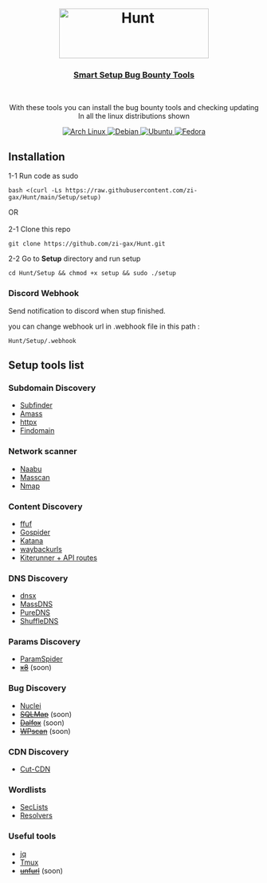 <h1 align="center">
<a href="https://github.com/zi-gax/Hunt"><img src="https://github.com/zi-gax/zi-gax/assets/67065043/8c87a9a9-2d8d-442d-b5db-3e2dc607e046" width="300" height="100" alt="Hunt" /></a>
</h1>
<a href="https://github.com/zi-gax/Hunt">
<h3 align="center"> Smart Setup Bug Bounty Tools</h2></a></br>

<p align="center">With these tools you can install the bug bounty tools and checking updating</br> In all the linux distributions shown
</p>

<p align="center">
  <a href="https://github.com/zi-gax/Hunt">
    <img src="https://img.shields.io/badge/Arch-000000?style=for-the-badge&logo=archlinux&logoColor=1793D1" alt="Arch Linux">
  </a>
   <a href="https://github.com/zi-gax/Hunt">
    <img src="https://img.shields.io/badge/debian-000000?style=for-the-badge&logo=debian&logoColor=A81D33" alt="Debian">
  </a>
  <a href="https://github.com/zi-gax/Hunt">
      <img src="https://img.shields.io/badge/ubuntu-000000?style=for-the-badge&logo=ubuntu&logoColor=E95420" alt="Ubuntu">
  </a>
  <a href="https://github.com/zi-gax/Hunt">
      <img src="https://img.shields.io/badge/fedora-000000?style=for-the-badge&logo=fedora&logoColor=#51A2DA" alt="Fedora">
  </a>
</p>


## Installation 

<p>1-1 Run code as sudo</p>

```
bash <(curl -Ls https://raw.githubusercontent.com/zi-gax/Hunt/main/Setup/setup)
```
<p>OR</br></br>2-1 Clone this repo</p>

```
git clone https://github.com/zi-gax/Hunt.git
```
<p>2-2 Go to <b>Setup</b> directory and run setup</p>

```
cd Hunt/Setup && chmod +x setup && sudo ./setup
```
### Discord Webhook
<p>Send notification to discord when stup finished.</p>
<p>you can change webhook url in .webhook file in this path :</p>

```
Hunt/Setup/.webhook
```

## Setup tools list

### Subdomain Discovery

- [Subfinder](https://github.com/projectdiscovery/subfinder)
- [Amass](https://github.com/OWASP/Amass)
- [httpx](https://github.com/projectdiscovery/httpx)
- [Findomain](https://github.com/Findomain/Findomain)

### Network scanner

- [Naabu](https://github.com/projectdiscovery/naabu)
- [Masscan](https://github.com/robertdavidgraham/masscan)
- [Nmap](https://nmap.org/)</s>

### Content Discovery

- [ffuf](https://github.com/ffuf/ffuf)
- [Gospider](https://github.com/jaeles-project/gospider)
- [Katana](https://github.com/projectdiscovery/katana)
- [waybackurls](https://github.com/tomnomnom/waybackurls)
- [Kiterunner + API routes](https://github.com/assetnote/kiterunner)

### DNS Discovery

- [dnsx](https://github.com/projectdiscovery/dnsx)
- [MassDNS](https://github.com/blechschmidt/massdns)
- [PureDNS](https://github.com/d3mondev/puredns)
- [ShuffleDNS](https://github.com/projectdiscovery/shuffledns)
  
### Params Discovery

- [ParamSpider](https://github.com/devanshbatham/ParamSpider)
- <s>[x8](https://github.com/jaeles-project/gospider)</s> (soon)


### Bug Discovery

- [Nuclei](https://github.com/projectdiscovery/nuclei)
- <s>[SQLMap](https://github.com/sqlmapproject/sqlmap)</s> (soon)
- <s>[Dalfox](https://github.com/hahwul/dalfox)</s> (soon)
- <s>[WPscan](https://github.com/wpscanteam/wpscan)</s> (soon)

### CDN Discovery

- [Cut-CDN](https://github.com/ImAyrix/cut-cdn)

### Wordlists

- [SecLists](https://github.com/danielmiessler/SecLists)
- [Resolvers](https://github.com/trickest/resolvers)

### Useful tools

- [jq](https://github.com/stedolan/jq) 
- [Tmux](https://github.com/tmux/tmux)
- <s>[unfurl](https://github.com/tomnomnom/unfurl)</s> (soon)
